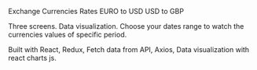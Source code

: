 Exchange Currencies Rates 
EURO to USD
USD to GBP

Three screens.
Data visualization.
Choose your dates range to watch the currencies values of specific period.

Built with React,
Redux,
Fetch data from API,
Axios,
Data visualization with react charts js.